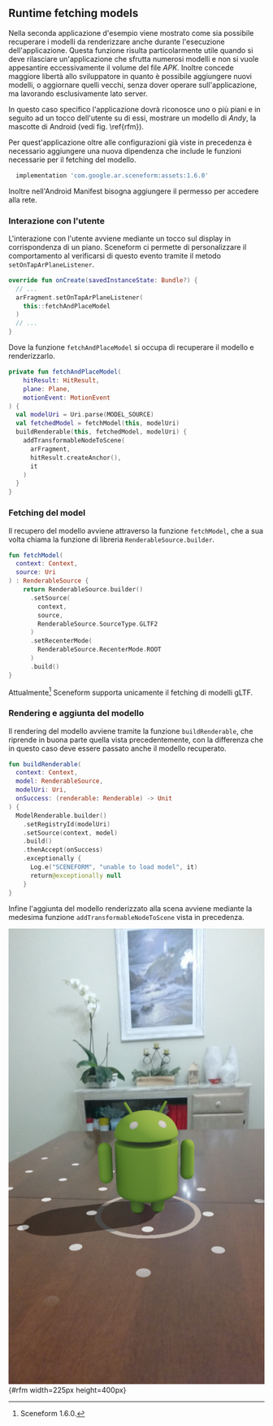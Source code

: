 ## Runtime fetching models

Nella seconda applicazione d'esempio viene mostrato come sia possibile recuperare i modelli da renderizzare anche durante l'esecuzione dell'applicazione.
Questa funzione risulta particolarmente utile quando si deve rilasciare un'applicazione che sfrutta numerosi modelli e non si vuole appesantire eccessivamente il volume del file *APK*.
Inoltre concede maggiore libertà allo sviluppatore in quanto è possibile aggiungere nuovi modelli, o aggiornare quelli vecchi, senza dover operare sull'applicazione, ma lavorando esclusivamente lato server.

In questo caso specifico l'applicazione dovrà riconosce uno o più piani e in seguito ad un tocco dell'utente su di essi, mostrare un modello di *Andy*, la mascotte di Android (vedi fig. \ref{rfm}).

Per quest'applicazione oltre alle configurazioni già viste in precedenza è necessario aggiungere una nuova dipendenza che include le funzioni necessarie per il fetching del modello.

```gradle
  implementation 'com.google.ar.sceneform:assets:1.6.0'
```

Inoltre nell'Android Manifest bisogna aggiungere il permesso per accedere alla rete.

### Interazione con l'utente

L'interazione con l'utente avviene mediante un tocco sul display in corrispondenza di un piano.
Sceneform ci permette di personalizzare il comportamento al verificarsi di questo evento tramite il metodo `setOnTapArPlaneListener`.

```kotlin
override fun onCreate(savedInstanceState: Bundle?) {
  // ...
  arFragment.setOnTapArPlaneListener(
    this::fetchAndPlaceModel
  )
  // ...
}
```

Dove la funzione `fetchAndPlaceModel` si occupa di recuperare il modello e renderizzarlo.

```kotlin
private fun fetchAndPlaceModel(
	hitResult: HitResult,
	plane: Plane,
	motionEvent: MotionEvent
) {
  val modelUri = Uri.parse(MODEL_SOURCE)
  val fetchedModel = fetchModel(this, modelUri)
  buildRenderable(this, fetchedModel, modelUri) {
    addTransformableNodeToScene(
      arFragment,
      hitResult.createAnchor(),
      it
    )
  }
}
```

### Fetching del model

Il recupero del modello avviene attraverso la funzione `fetchModel`, che a sua volta chiama la funzione di libreria `RenderableSource.builder`.

```kotlin
fun fetchModel(
  context: Context,
  source: Uri
) : RenderableSource {
	return RenderableSource.builder()
      .setSource(
        context,
        source,
        RenderableSource.SourceType.GLTF2
      )
      .setRecenterMode(
        RenderableSource.RecenterMode.ROOT
      )
      .build()
}
```

Attualmente[^sceneform-1.6] Sceneform supporta unicamente il fetching di modelli gLTF.

### Rendering e aggiunta del modello

Il rendering del modello avviene tramite la funzione `buildRenderable`, che riprende in buona parte quella vista precedentemente, con la differenza che in questo caso deve essere passato anche il modello recuperato.

```kotlin
fun buildRenderable(
  context: Context,
  model: RenderableSource,
  modelUri: Uri,
  onSuccess: (renderable: Renderable) -> Unit
) {
  ModelRenderable.builder()
    .setRegistryId(modelUri)
    .setSource(context, model)
    .build()
    .thenAccept(onSuccess)
    .exceptionally {
      Log.e("SCENEFORM", "unable to load model", it)
      return@exceptionally null
    }
}
```

Infine l'aggiunta del modello renderizzato alla scena avviene mediante la medesima funzione `addTransformableNodeToScene` vista in precedenza.

![Rendering di un modello recuperato a runtime](figures/rfm.png){#rfm width=225px height=400px}

[^sceneform-1.6]: Sceneform 1.6.0.
